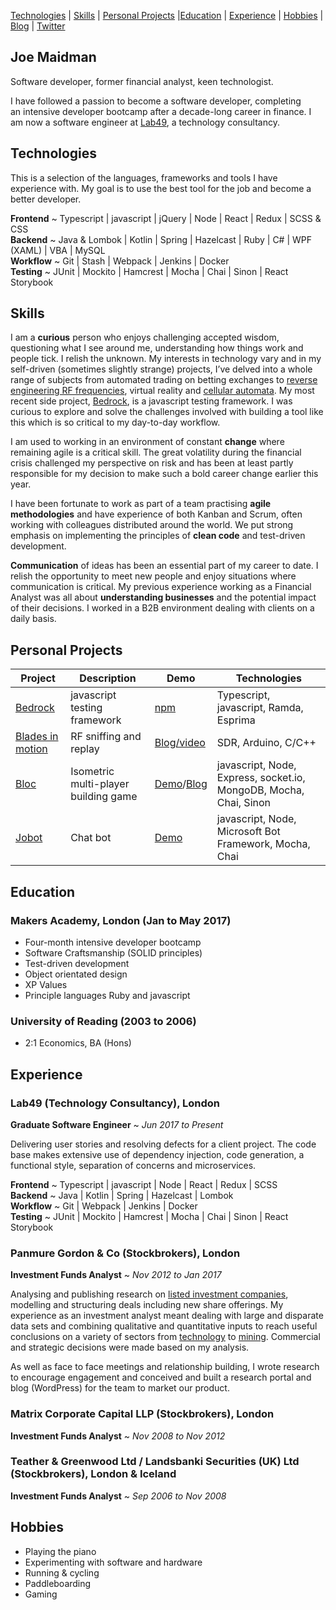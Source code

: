 [Technologies](#technologies) | [Skills](#skills) | [Personal Projects](#personal-projects) |[Education](#education) | [Experience](#experience) | [Hobbies](#hobbies) | [Blog](http://www.joemaidman.com/?page_id=51) | [Twitter](https://twitter.com/joemaidman)

## Joe Maidman
Software developer, former financial analyst, keen technologist.

I have followed a passion to become a software developer, completing an intensive developer bootcamp after a decade-long career in finance. I am now a software engineer at [Lab49](http://www.lab49.com/), a technology consultancy.

## Technologies

This is a selection of the languages, frameworks and tools I have experience with. My goal is to use the best tool for the job and become a better developer.

<b>Frontend</b> ~ Typescript | javascript | jQuery | Node | React | Redux | SCSS & CSS</br>
<b>Backend</b>  ~ Java & Lombok | Kotlin | Spring | Hazelcast | Ruby | C# | WPF (XAML) | VBA | MySQL </br>
<b>Workflow</b> ~ Git | Stash | Webpack | Jenkins | Docker</br>
<b>Testing</b>  ~ JUnit | Mockito | Hamcrest | Mocha | Chai | Sinon | React Storybook

## Skills

I am a <b>curious</b> person who enjoys challenging accepted wisdom, questioning what I see around me, understanding how things work and people tick. I relish the unknown. My interests in technology vary and in my self-driven (sometimes slightly strange) projects, I’ve delved into a whole range of subjects from automated trading on betting exchanges to [reverse engineering RF frequencies](https://github.com/joemaidman/blades-in-motion), virtual reality and [cellular automata](http://gameoflife.netlify.com/). My most recent side project, [Bedrock](https://github.com/joemaidman/bedrock), is a javascript testing framework. I was curious to explore and solve the challenges involved with building a tool like this which is so critical to my day-to-day workflow. 

I am used to working in an environment of constant <b>change</b> where remaining agile is a critical skill. The great volatility during the financial crisis challenged my perspective on risk and has been at least partly responsible for my decision to make such a bold career change earlier this year. 

I have been fortunate to work as part of a team practising <b>agile methodologies</b> and have experience of both Kanban and Scrum, often working with colleagues distributed around the world. We put strong emphasis on implementing the principles of <b>clean code</b> and test-driven development.


<b>Communication</b> of ideas has been an essential part of my career to date. I relish the opportunity to meet new people and enjoy situations where communication is critical. My previous experience working as a Financial Analyst was all about <b>understanding businesses</b> and the potential impact of their decisions. I worked in a B2B environment dealing with clients on a daily basis.


## Personal Projects

| Project  | Description  | Demo  | Technologies |
|---|---|---|---|
| [Bedrock](https://github.com/joemaidman/bedrock)  | javascript testing framework  | [npm](https://www.npmjs.com/package/bed-rock) |  Typescript, javascript, Ramda, Esprima |
| [Blades in motion](https://github.com/joemaidman/blades-in-motion)  | RF sniffing and replay  | [Blog/video](http://www.joemaidman.com/?p=317) |  SDR, Arduino, C/C++ |
| [Bloc](https://github.com/joemaidman/bloc)  | Isometric multi-player building game | [Demo](https://bloc-game.herokuapp.com/)/[Blog](http://www.joemaidman.com/?p=540) | javascript, Node, Express, socket.io, MongoDB, Mocha, Chai, Sinon |
| [Jobot](https://github.com/joemaidman/jobot)  | Chat bot | [Demo](http://www.joemaidman.com/?page_id=530) | javascript, Node, Microsoft Bot Framework, Mocha, Chai |

## Education

### Makers Academy, London (Jan to May 2017)
- Four-month intensive developer bootcamp
- Software Craftsmanship (SOLID principles)
- Test-driven development
- Object orientated design
- XP Values
- Principle languages Ruby and javascript

### University of Reading (2003 to 2006)
- 2:1 Economics, BA (Hons)

## Experience

### Lab49 (Technology Consultancy), London   
**Graduate Software Engineer** ~ *Jun 2017 to Present*

Delivering user stories and resolving defects for a client project. The code base makes extensive use of dependency injection, code generation, a functional style, separation of concerns and microservices.

<b>Frontend</b> ~ Typescript | javascript | Node | React | Redux | SCSS </br>
<b>Backend</b>  ~ Java | Kotlin | Spring | Hazelcast | Lombok </br>
<b>Workflow</b>  ~ Git | Webpack | Jenkins | Docker</br>
<b>Testing</b>  ~ JUnit | Mockito | Hamcrest | Mocha | Chai | Sinon | React Storybook

### Panmure Gordon & Co (Stockbrokers), London   
**Investment Funds Analyst** ~ *Nov 2012 to Jan 2017*

Analysing and publishing research on [listed investment companies](https://en.wikipedia.org/wiki/Closed-end_fund), modelling and structuring deals including new share offerings. My experience as an investment analyst meant dealing with large and disparate data sets and combining qualitative and quantitative inputs to reach useful conclusions on a variety of sectors from [technology](http://www.joemaidman.com/wp-content/uploads/2017/05/PCT.pdf) to [mining](http://www.joemaidman.com/wp-content/uploads/2017/05/BRWM.pdf). Commercial and strategic decisions were made based on my analysis.

 As well as face to face meetings and relationship building, I wrote research to encourage engagement and conceived and built a research portal and blog (WordPress) for the team to market our product.

### Matrix Corporate Capital LLP (Stockbrokers), London
**Investment Funds Analyst** ~ *Nov 2008 to Nov 2012*

### Teather & Greenwood Ltd / Landsbanki Securities (UK) Ltd (Stockbrokers), London & Iceland
**Investment Funds Analyst** ~ *Sep 2006 to Nov 2008*

## Hobbies
- Playing the piano
- Experimenting with software and hardware
- Running & cycling
- Paddleboarding
- Gaming